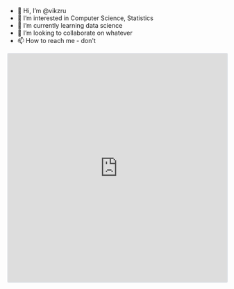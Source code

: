 - 👋 Hi, I’m @vikzru
- 👀 I’m interested in Computer Science, Statistics
- 🌱 I’m currently learning data science
- 💞️ I’m looking to collaborate on whatever
- 📫 How to reach me - don't

<!---
vikzru/vikzru is a ✨ special ✨ repository because its `README.md` (this file) appears on your GitHub profile.
You can click the Preview link to take a look at your changes.
--->

<div id="1744058676728" style="width:100%;max-width:700px;height:525px;margin:auto;display:block;position: relative;border:2px solid #dee1e5;border-radius:3px;"><iframe allow="clipboard-write" allow="autoplay" allowfullscreen="true" allowfullscreen="true" style="width:100%;height:100%;border:none;" src="https://app.presentations.ai/view/h8P09F" scrolling="no"></iframe></div>
